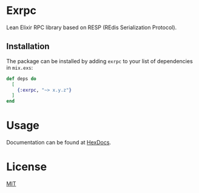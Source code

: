 # Exrpc

Lean Elixir RPC library based on RESP (REdis Serialization Protocol).

## Installation

The package can be installed by adding `exrpc` to your list of dependencies in `mix.exs`:

```elixir
def deps do
  [
    {:exrpc, "~> x.y.z"}
  ]
end
```

# Usage

Documentation can be found at [HexDocs](https://hexdocs.pm/exrpc).

# License

[MIT](LICENSE)
